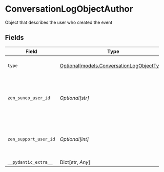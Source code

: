 # ConversationLogObjectAuthor

Object that describes the user who created the event


## Fields

| Field                                                                                | Type                                                                                 | Required                                                                             | Description                                                                          |
| ------------------------------------------------------------------------------------ | ------------------------------------------------------------------------------------ | ------------------------------------------------------------------------------------ | ------------------------------------------------------------------------------------ |
| `type`                                                                               | [Optional[models.ConversationLogObjectType]](../models/conversationlogobjecttype.md) | :heavy_minus_sign:                                                                   | Either user, agent, or bot                                                           |
| `zen_sunco_user_id`                                                                  | *Optional[str]*                                                                      | :heavy_minus_sign:                                                                   | A Zendesk resource name prefix describing a messaging user                           |
| `zen_support_user_id`                                                                | *Optional[int]*                                                                      | :heavy_minus_sign:                                                                   | A Zendesk resource name prefix describing a Support user                             |
| `__pydantic_extra__`                                                                 | Dict[str, *Any*]                                                                     | :heavy_minus_sign:                                                                   | N/A                                                                                  |
